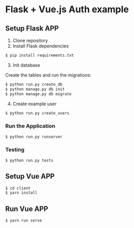 # Flask + Vue.js Auth example



## Setup Flask APP

1. Clone repository
2. Install Flask dependencies

```sh
$ pip install requirements.txt

```
3. Init database

Create the tables and run the migrations:

```sh
$ python run.py create_db
$ python manage.py db init
$ python manage.py db migrate
```

4. Create example user

```sh
$ python run.py create_users
```
### Run the Application

```sh
$ python run.py runserver
```

### Testing

```sh
$ python run.py tests
```

## Setup Vue APP
```sh
$ cd client
$ yarn install
```
## Run Vue APP
```sh
$ yarn run serve
```
